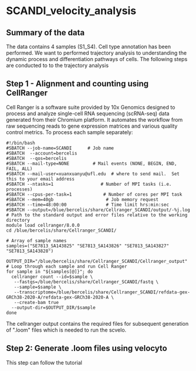 # SCANDI_velocity_analysis

## Summary of the data

The data contains 4 samples (S1_S4). Cell type annotation has been performed. We want to performed trajectory analysis to understanding the dynamic process and differentiation pathways of cells. The following steps are conducted to to the trajectory analysis

## Step 1 - Alignment and counting using CellRanger

Cell Ranger is a software suite provided by 10x Genomics designed to process and analyze single-cell RNA sequencing (scRNA-seq) data generated from their Chromium platform. It automates the workflow from raw sequencing reads to gene expression matrices and various quality control metrics. To process each sample separately:

```
#!/bin/bash
#SBATCH --job-name=SCANDI      # Job name
#SBATCH  --account=bercelis
#SBATCH  --qos=bercelis
#SBATCH --mail-type=NONE         # Mail events (NONE, BEGIN, END, FAIL, ALL)
#SBATCH --mail-user=xuanxuanyu@ufl.edu  # where to send mail.  Set this to your email address
#SBATCH --ntasks=1                  # Number of MPI tasks (i.e. processes)
#SBATCH --cpus-per-task=1            # Number of cores per MPI task
#SBATCH --mem=40gb                    # Job memory request
#SBATCH --time=48:00:00               # Time limit hrs:min:sec
#SBATCH --output=/blue/bercelis/share/Cellranger_SCANDI/output/-%j.log     # Path to the standard output and error files relative to the working directory
module load cellranger/8.0.0
cd /blue/bercelis/share/Cellranger_SCANDI/

# Array of sample names
samples=("SE7813_SA143825" "SE7813_SA143826" "SE7813_SA143827" "SE7813_SA143828")

OUTPUT_DIR="/blue/bercelis/share/Cellranger_SCANDI/Cellranger_output"
# Loop through each sample and run Cell Ranger
for sample in "${samples[@]}"; do
  cellranger count --id=$sample \
   --fastqs=/blue/bercelis/share/Cellranger_SCANDI/fastq \
   --sample=$sample \
   --transcriptome=/blue/bercelis/share/Cellranger_SCANDI/refdata-gex-GRCh38-2020-A/refdata-gex-GRCh38-2020-A \
   --create-bam true
  --output-dir=$OUTPUT_DIR/$sample
done

```
The cellranger output contains the required files for subsequent generation of ".loom" files which is needed to run the scvelo.


## Step 2: Generate .loom files using velocyto
This step can follow the tutorial <a href="https://github.com/xuanxuanyu-bios/SCANDI_velocity_analysis/blob/582a06f6c1b403a38e3810ebf79ecc77afebbc25/Tutorials/Share%20ef9c1a2e5ced4f86bacc799fc023e023.html">

